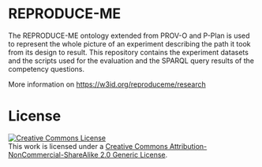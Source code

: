 # REPRODUCE-ME
The REPRODUCE-ME ontology extended from PROV-O and P-Plan is used to represent the whole picture of an experiment describing the path it took from its design to result.
This repository contains the experiment datasets and the scripts used for the evaluation and the SPARQL query results of the competency questions.

More information on https://w3id.org/reproduceme/research

# License
<a rel="license" href="http://creativecommons.org/licenses/by-nc-sa/2.0/"><img alt="Creative Commons License" style="border-width:0" src="https://i.creativecommons.org/l/by-nc-sa/2.0/88x31.png" /></a><br />This work is licensed under a <a rel="license" href="http://creativecommons.org/licenses/by-nc-sa/2.0/">Creative Commons Attribution-NonCommercial-ShareAlike 2.0 Generic License</a>.
